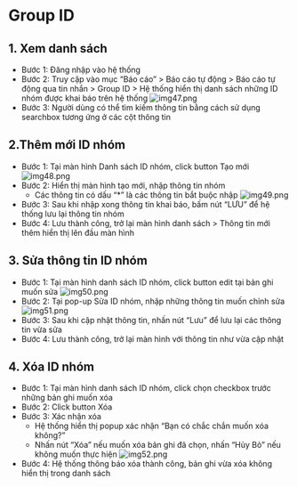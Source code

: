 # Group ID

## 1. Xem danh sách

- Bước 1: Đăng nhập vào hệ thống
- Bước 2: Truy cập vào mục “Báo cáo” > Báo cáo tự động > Báo cáo tự động qua tin nhắn > Group ID > Hệ thống hiển thị danh sách những ID nhóm được khai báo trên hệ thống
  ![img47.png](/img/report/img47.png)
- Bước 3: Người dùng có thể tìm kiếm thông tin bằng cách sử dụng searchbox tương ứng ở các cột thông tin

## 2.Thêm mới ID nhóm

- Bước 1: Tại màn hình Danh sách ID nhóm, click button Tạo mới
  ![img48.png](/img/report/img48.png)
- Bước 2: Hiển thị màn hình tạo mới, nhập thông tin nhóm
  - Các thông tin có dấu “\*” là các thông tin bắt buộc nhập
    ![img49.png](/img/report/img49.png)
- Bước 3: Sau khi nhập xong thông tin khai báo, bấm nút “LƯU” để hệ thống lưu lại thông tin nhóm
- Bước 4: Lưu thành công, trở lại màn hình danh sách > Thông tin mới thêm hiển thị lên đầu màn hình

## 3. Sửa thông tin ID nhóm

- Bước 1: Tại màn hình danh sách ID nhóm, click button edit tại bản ghi muốn sửa
  ![img50.png](/img/report/img50.png)
- Bước 2: Tại pop-up Sửa ID nhóm, nhập những thông tin muốn chỉnh sửa
  ![img51.png](/img/report/img51.png)
- Bước 3: Sau khi cập nhật thông tin, nhấn nút “Lưu” để lưu lại các thông tin vừa sửa
- Bước 4: Lưu thành công, trở lại màn hình với thông tin như vừa cập nhật

## 4. Xóa ID nhóm

- Bước 1: Tại màn hình danh sách ID nhóm, click chọn checkbox trước những bản ghi muốn xóa
- Bước 2: Click button Xóa
- Bước 3: Xác nhận xóa
  - Hệ thống hiển thị popup xác nhận “Bạn có chắc chắn muốn xóa không?”
  - Nhấn nút “Xóa” nếu muốn xóa bản ghi đã chọn, nhấn “Hủy Bỏ” nếu không muốn thực hiện
    ![img52.png](/img/report/img52.png)
- Bước 4: Hệ thống thông báo xóa thành công, bản ghi vừa xóa không hiển thị trong danh sách
